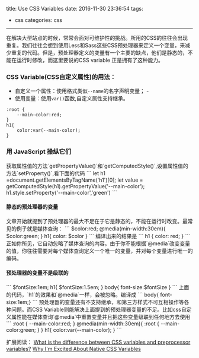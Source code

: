 title: Use CSS Variables
date: 2016-11-30 23:36:54
tags:
- css
categories: css
---

在解决大型站点的时候，常常会面对可维护性的挑战。所用的CSS的往往会出现重复。我们往往会想到使用Less和Sass这些CSS预处理器来定义一个变量，来减少重复的代码。但是，预处理器定义的变量有一个主要的缺点，他们是静态的，不能在运行时修改，而这里要说的CSS variable 正是拥有了这种能力。
<!--more-->
<h3>CSS Variable(CSS自定义属性)的用法：</h3>

- 自定义一个属性：使用格式类似`--name`的名字声明变量； -
- 使用变量：使用`var()`函数,自定义属性支持继承。
```
:root {
	--main-color:red;
}
h1{
	color:var(--main-color);
}
```
<h3>用 JavaScript 操纵它们</h3>
获取属性值的方法`getPropertyValue()`和`getComputedStyle()`,设置属性值的方法`setProperty()`,看下面的代码
```
let h1 =document.getElementsByTagName('h1')[0];
let value = getComputedStyle(h1).getPropertyValue('--main-color');
    h1.style.setProperty('--main-color','green')
```
<h4>静态的预处理器的变量</h4>
文章开始就提到了预处理器的最大不足在于它是静态的，不能在运行时改变。最常见的例子就是媒体查询：
```
$color:red;
@media(min-width:30em){
	$color:green;
}
h1{
	color: $color
}
```
编译出来的结果是
```
h1 { color: red; }
```
正如你所见，它自动忽略了媒体查询的内容。由于你不能根据`@media`改变变量的值，你往往需要对每个媒体查询定义一个唯一的变量，并对每个变量进行唯一的编码。
<h4>预处理器的变量不是级联的</h4>
```
$fontSize:1em;
h1{
	$fontSize:1.5em;
}
body{
	font-size:$fontSize
}
```
上面的代码，`h1`的效果和`@media`一样，会被忽略。编译成
```
body{ font-size:1em;}
```
预处理器的变量还有不支持继承，和第三方样式不可互相操作等各种问题。而CSS Variable则能解决上面提到的预处理器变量的不足。比如css自定义属性能在媒体查询`@media`中重置变量并且把这些变量级联到任何地方去使用
```
:root {
	--main-color:red;
}
@media(min-width:30em){
 :root {
	--main-color:green;
  }
}
h1{
	color:var(--main-color);
}
```




扩展阅读：
[What is the difference between CSS variables and preprocessor variables?][1]
[Why I'm Excited About Native CSS Variables][2]


  [1]: https://css-tricks.com/difference-between-types-of-css-variables/
  [2]: https://philipwalton.com/articles/why-im-excited-about-native-css-variables/
